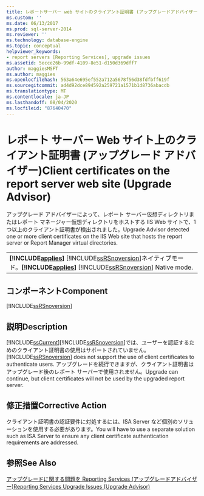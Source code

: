```yaml
---
title: レポートサーバー web サイトのクライアント証明書 (アップグレードアドバイザー) |Microsoft Docs
ms.custom: ''
ms.date: 06/13/2017
ms.prod: sql-server-2014
ms.reviewer: ''
ms.technology: database-engine
ms.topic: conceptual
helpviewer_keywords:
- report servers [Reporting Services], upgrade issues
ms.assetid: 5ecce26b-99df-4109-8e51-d150d369dff7
author: maggiesMSFT
ms.author: maggies
ms.openlocfilehash: 563a64e695ef552a712a5678f56d38fdfbff619f
ms.sourcegitcommit: ad4d92dce894592a259721a1571b1d8736abacdb
ms.translationtype: MT
ms.contentlocale: ja-JP
ms.lasthandoff: 08/04/2020
ms.locfileid: "87640470"
---
```

# <a name="client-certificates-on-the-report-server-web-site-upgrade-advisor"></a><span data-ttu-id="1c06c-102">レポート サーバー Web サイト上のクライアント証明書 (アップグレード アドバイザー)</span><span class="sxs-lookup"><span data-stu-id="1c06c-102">Client certificates on the report server web site (Upgrade Advisor)</span></span>
  <span data-ttu-id="1c06c-103">アップグレード アドバイザーによって、レポート サーバー仮想ディレクトリまたはレポート マネージャー仮想ディレクトリをホストする IIS Web サイトで、1 つ以上のクライアント証明書が検出されました。</span><span class="sxs-lookup"><span data-stu-id="1c06c-103">Upgrade Advisor detected one or more client certificates on the IIS Web site that hosts the report server or Report Manager virtual directories.</span></span>  
  
||  
|-|  
|<span data-ttu-id="1c06c-104">**[!INCLUDE[applies](../../includes/applies-md.md)]**  [!INCLUDE[ssRSnoversion](../../includes/ssrsnoversion-md.md)]ネイティブモード。</span><span class="sxs-lookup"><span data-stu-id="1c06c-104">**[!INCLUDE[applies](../../includes/applies-md.md)]**  [!INCLUDE[ssRSnoversion](../../includes/ssrsnoversion-md.md)] Native mode.</span></span>|  
  
## <a name="component"></a><span data-ttu-id="1c06c-105">コンポーネント</span><span class="sxs-lookup"><span data-stu-id="1c06c-105">Component</span></span>  
 [!INCLUDE[ssRSnoversion](../../includes/ssrsnoversion-md.md)]  
  
## <a name="description"></a><span data-ttu-id="1c06c-106">説明</span><span class="sxs-lookup"><span data-stu-id="1c06c-106">Description</span></span>  
 [!INCLUDE[ssCurrent](../../includes/sscurrent-md.md)]<span data-ttu-id="1c06c-107">[!INCLUDE[ssRSnoversion](../../includes/ssrsnoversion-md.md)]では、ユーザーを認証するためのクライアント証明書の使用はサポートされていません。</span><span class="sxs-lookup"><span data-stu-id="1c06c-107">[!INCLUDE[ssRSnoversion](../../includes/ssrsnoversion-md.md)] does not support the use of client certificates to authenticate users.</span></span> <span data-ttu-id="1c06c-108">アップグレードを続行できますが、クライアント証明書はアップグレード後のレポート サーバーで使用されません。</span><span class="sxs-lookup"><span data-stu-id="1c06c-108">Upgrade can continue, but client certificates will not be used by the upgraded report server.</span></span>  
  
## <a name="corrective-action"></a><span data-ttu-id="1c06c-109">修正措置</span><span class="sxs-lookup"><span data-stu-id="1c06c-109">Corrective Action</span></span>  
 <span data-ttu-id="1c06c-110">クライアント証明書の認証要件に対処するには、ISA Server など個別のソリューションを使用する必要があります。</span><span class="sxs-lookup"><span data-stu-id="1c06c-110">You will have to use a separate solution such as ISA Server to ensure any client certificate authentication requirements are addressed.</span></span>  
  
## <a name="see-also"></a><span data-ttu-id="1c06c-111">参照</span><span class="sxs-lookup"><span data-stu-id="1c06c-111">See Also</span></span>  
 [<span data-ttu-id="1c06c-112">アップグレードに関する問題を Reporting Services &#40;アップグレードアドバイザー&#41;</span><span class="sxs-lookup"><span data-stu-id="1c06c-112">Reporting Services Upgrade Issues &#40;Upgrade Advisor&#41;</span></span>](../../../2014/sql-server/install/reporting-services-upgrade-issues-upgrade-advisor.md)  
  
  
